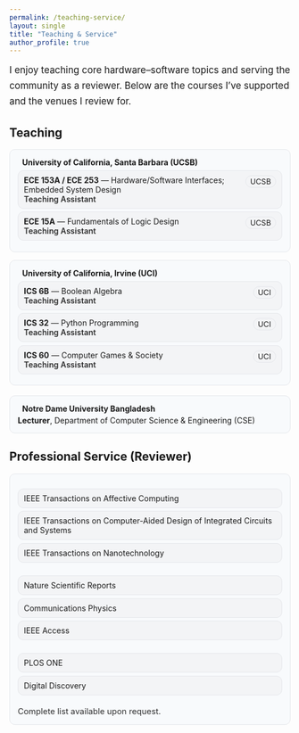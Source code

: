 ```yaml
---
permalink: /teaching-service/
layout: single
title: "Teaching & Service"
author_profile: true
---
```


<!-- Page-scoped styles (theme-aware; no global side effects) -->
<style>
.lead {font-size:1.05rem;line-height:1.65;margin:.15rem 0 1rem;}
.grid-2{display:grid;grid-template-columns:repeat(2,minmax(0,1fr));gap:14px;margin:.6rem 0 1.1rem;}
.grid-3{display:grid;grid-template-columns:repeat(3,minmax(0,1fr));gap:12px;margin:.4rem 0 .9rem;}
.card{border:1px solid var(--footer-border,#e5e7eb);background:var(--footer-bg,#f8fafc);border-radius:10px;padding:14px;}
.card h3,.card h4{margin:.1rem 0 .35rem}
.school{display:flex;align-items:center;gap:8px;margin-bottom:.25rem;font-weight:700}
.school i{opacity:.85}
.course-list{list-style:none;padding:0;margin:.25rem 0 0 0}
.course-item{display:flex;gap:10px;align-items:flex-start;padding:8px 10px;border:1px solid var(--tag-border,#e5e7eb);background:var(--tag-bg,#f3f4f6);border-radius:10px;margin:.35rem 0}
.badge{display:inline-block;font-size:.84rem;padding:2px 8px;border-radius:999px;border:1px solid var(--tag-border,#e5e7eb);background:var(--tag-bg,#f3f4f6);margin-left:auto;white-space:nowrap}
.role{font-weight:600;opacity:.9}
.small-note{font-size:.92rem;opacity:.9;margin-top:.6rem}
.section-h{margin-top:.7rem}

/* Dark tweaks */
html[data-theme="dark"] .card,
html.dark .card,
body.dark .card,
:root.theme-dark .card{border-color:#1f2937;background:#0b1220}
html[data-theme="dark"] .course-item,
html.dark .course-item,
body.dark .course-item,
:root.theme-dark .course-item{border-color:rgba(255,255,255,.22);background:rgba(255,255,255,.08)}
html[data-theme="dark"] .badge,
html.dark .badge,
body.dark .badge,
:root.theme-dark .badge{border-color:rgba(255,255,255,.22);background:rgba(255,255,255,.08)}
@media (max-width:980px){.grid-2,.grid-3{grid-template-columns:1fr}}
</style>

<div class="lead">
I enjoy teaching core hardware–software topics and serving the community as a reviewer. Below are the courses I’ve supported and the venues I review for.
</div>

## Teaching

<div class="grid-2">
  <div class="card">
    <div class="school"><i class="fas fa-university"></i> University of California, Santa Barbara (UCSB)</div>
    <ul class="course-list">
      <li class="course-item">
        <div>
          <div><strong>ECE 153A / ECE 253</strong> — Hardware/Software Interfaces; Embedded System Design</div>
          <div class="role">Teaching Assistant</div>
        </div>
        <span class="badge">UCSB</span>
      </li>
      <li class="course-item">
        <div>
          <div><strong>ECE 15A</strong> — Fundamentals of Logic Design</div>
          <div class="role">Teaching Assistant</div>
        </div>
        <span class="badge">UCSB</span>
      </li>
    </ul>
  </div>

  <div class="card">
    <div class="school"><i class="fas fa-university"></i> University of California, Irvine (UCI)</div>
    <ul class="course-list">
      <li class="course-item">
        <div>
          <div><strong>ICS 6B</strong> — Boolean Algebra</div>
          <div class="role">Teaching Assistant</div>
        </div>
        <span class="badge">UCI</span>
      </li>
      <li class="course-item">
        <div>
          <div><strong>ICS 32</strong> — Python Programming</div>
          <div class="role">Teaching Assistant</div>
        </div>
        <span class="badge">UCI</span>
      </li>
      <li class="course-item">
        <div>
          <div><strong>ICS 60</strong> — Computer Games &amp; Society</div>
          <div class="role">Teaching Assistant</div>
        </div>
        <span class="badge">UCI</span>
      </li>
    </ul>
  </div>
</div>

<div class="card">
  <div class="school"><i class="fas fa-chalkboard-teacher"></i> Notre Dame University Bangladesh</div>
  <div><strong>Lecturer</strong>, Department of Computer Science &amp; Engineering (CSE)</div>
</div>

## Professional Service (Reviewer)

<div class="card">
  <div class="grid-3">
    <div>
      <ul class="course-list">
        <li class="course-item">IEEE Transactions on Affective Computing</li>
        <li class="course-item">IEEE Transactions on Computer-Aided Design of Integrated Circuits and Systems</li>
        <li class="course-item">IEEE Transactions on Nanotechnology</li>
      </ul>
    </div>
    <div>
      <ul class="course-list">
        <li class="course-item">Nature Scientific Reports</li>
        <li class="course-item">Communications Physics</li>
        <li class="course-item">IEEE Access</li>
      </ul>
    </div>
    <div>
      <ul class="course-list">
        <li class="course-item">PLOS ONE</li>
        <li class="course-item">Digital Discovery</li>
      </ul>
    </div>
  </div>
  <div class="small-note">Complete list available upon request.</div>
</div>
